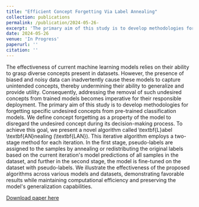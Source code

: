 ```yaml
---
title: "Efficient Concept Forgetting Via Label Annealing"
collection: publications
permalink: /publication/2024-05-26- 
excerpt: 'The primary aim of this study is to develop methodologies for forgetting specific undesired concepts from pre-trained classification models'
date: 2024-05-26
venue: 'In Progress'
paperurl: ''
citation: ''
---
```

The effectiveness of current machine learning models relies on their ability to grasp diverse concepts present in datasets. However, the presence of biased and noisy data can inadvertently cause these models to capture unintended concepts, thereby undermining their ability to generalize and provide utility. Consequently, addressing the removal of such undesired concepts from trained models becomes imperative for their responsible deployment. The primary aim of this study is to develop methodologies for forgetting specific undesired concepts from pre-trained classification models. We define concept forgetting as a property of the model to disregard the undesired concept during its decision-making process. To achieve this goal, we present a novel algorithm called \textbf{L}abel \textbf{AN}nealing (\textbf{LAN}). This iterative algorithm employs a two-stage method for each iteration. In the first stage, pseudo-labels are assigned to the samples by annealing or redistributing the original labels based on the current iteration's model predictions of all samples in the dataset, and further in the second stage, the model is fine-tuned on the dataset with pseudo-labels. We illustrate the effectiveness of the proposed algorithms across various models and datasets, demonstrating favorable results while maintaining computational efficiency and preserving the model's generalization capabilities.

[Download paper here]()